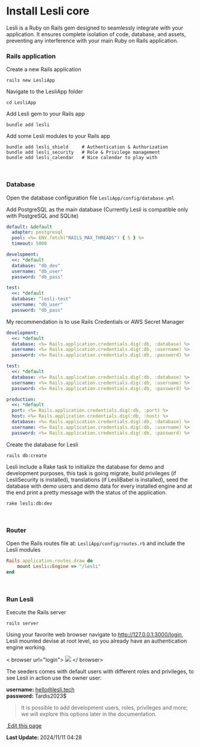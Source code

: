 
# Install Lesli core
Lesli is a Ruby on Rails gem designed to seamlessly integrate with your application. It ensures complete isolation of code, database, and assets, preventing any interference with your main Ruby on Rails application.

### Rails application 

Create a new Rails application

```shell
rails new LesliApp
```

Navigate to the LesliApp folder
```shell
cd LesliApp
```

Add Lesli gem to your Rails app

```shell
bundle add lesli
```

Add some Lesli modules to your Rails app

```shell
bundle add lesli_shield     # Authentication & Authorization
bundle add lesli_security   # Role & Privilege management
bundle add lesli_calendar   # Nice calendar to play with
```

<br/>

### Database 

Open the database configuration file
`LesliApp/config/database.yml`

Add PostgreSQL as the main database (Currently Lesli is compatible only with PostgreSQL and SQLite)
```yml
default: &default
  adapter: postgresql
  pool: <%= ENV.fetch("RAILS_MAX_THREADS") { 5 } %>
  timeout: 5000

development:
  <<: *default
  database: "db_dev"
  username: "db_user"
  password: "db_pass"

test:
  <<: *default
  database: "lesli-test"
  username: "db_user"
  password: "db_pass"
```

My recommendation is to use Rails Credentials or AWS Secret Manager

```yml
development:
  <<: *default
  database: <%= Rails.application.credentials.dig(:db, :database) %>
  username: <%= Rails.application.credentials.dig(:db, :username) %>
  password: <%= Rails.application.credentials.dig(:db, :password) %>

test:
  <<: *default
  database: <%= Rails.application.credentials.dig(:db, :database) %>
  username: <%= Rails.application.credentials.dig(:db, :username) %>
  password: <%= Rails.application.credentials.dig(:db, :password) %>

production:
  <<: *default
  port: <%= Rails.application.credentials.dig(:db, :port) %>
  host: <%= Rails.application.credentials.dig(:db, :host) %>
  database: <%= Rails.application.credentials.dig(:db, :database) %>
  username: <%= Rails.application.credentials.dig(:db, :username) %>
  password: <%= Rails.application.credentials.dig(:db, :password) %>
```

Create the database for Lesli

```shell
rails db:create
```

Lesli include a Rake task to initialize the database for demo and development purposes, this task is going migrate, build privileges (if LesliSecurity is installed), translations (if LesliBabel is installed), seed the database with demo users and demo data for every installed engine and at the end print a pretty message with the status of the application.

```shell
rake lesli:db:dev
```


<br/>

### Router 

Open the Rails routes file at: `LesliApp/config/routes.rb` and include the Lesli modules

```ruby
Rails.application.routes.draw do
    mount Lesli::Engine => "/lesli"
end
```


<br/>

### Run Lesli 

Execute the Rails server

```shell
rails server
```

Using your favorite web browser navigate to <a href="http://127.0.0.1:3000" targer="_blank">http://127.0.0.1:3000/login</a>, Lesli mounted devise at root level, so you already have an authentication engine working.

< browser url="login">
    <img src="/images/engines/security/screenshot-login.png">
</ browser>

The seeders comes with default users with different roles and privileges, to see Lesli in action use the owner user:

__username:__ hello@lesli.tech <br/>
__password:__ Tardis2023$ 


> It is possible to add development users, roles, privileges and more; we will explore this options later in the documentation.




<section class="lesli-documentation-footer">
    <p><a target="blank" href="https://github.com/LesliTech/Lesli/tree/master/docs/getting-started/installation.md"><i class="ri-external-link-fill"></i>&nbsp;Edit this page</a><p/>
    <p><b>Last Update: </b>2024/11/11 04:28</p>
</section>

<!-- This code was automatically generated -->
<!-- to update this docs please run rake docs:build -->

